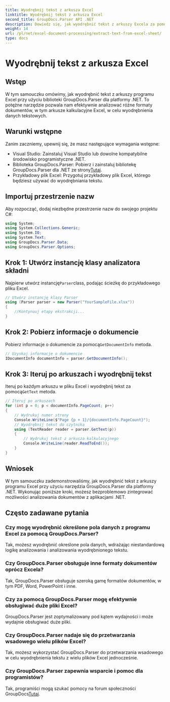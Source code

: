 ```yaml
---
title: Wyodrębnij tekst z arkusza Excel
linktitle: Wyodrębnij tekst z arkusza Excel
second_title: GroupDocs.Parser API .NET
description: Dowiedz się, jak wyodrębnić tekst z arkuszy Excela za pomocą GroupDocs.Parser dla .NET. Proste kroki do skutecznego wyodrębniania tekstu.
weight: 14
url: /pl/net/excel-document-processing/extract-text-from-excel-sheet/
type: docs
---
```

# Wyodrębnij tekst z arkusza Excel

## Wstęp
W tym samouczku omówimy, jak wyodrębnić tekst z arkuszy programu Excel przy użyciu biblioteki GroupDocs.Parser dla platformy .NET. To potężne narzędzie pozwala nam efektywnie analizować różne formaty dokumentów, w tym arkusze kalkulacyjne Excel, w celu wyodrębnienia danych tekstowych.
## Warunki wstępne
Zanim zaczniemy, upewnij się, że masz następujące wymagania wstępne:
- Visual Studio: Zainstaluj Visual Studio lub dowolne kompatybilne środowisko programistyczne .NET.
-  Biblioteka GroupDocs.Parser: Pobierz i zainstaluj bibliotekę GroupDocs.Parser dla .NET ze strony[Tutaj](https://releases.groupdocs.com/parser/net/).
- Przykładowy plik Excel: Przygotuj przykładowy plik Excel, którego będziesz używać do wyodrębniania tekstu.

## Importuj przestrzenie nazw
Aby rozpocząć, dodaj niezbędne przestrzenie nazw do swojego projektu C#:
```csharp
using System;
using System.Collections.Generic;
using System.IO;
using System.Text;
using GroupDocs.Parser.Data;
using GroupDocs.Parser.Options;
```
## Krok 1: Utwórz instancję klasy analizatora składni
 Najpierw utwórz instancję`Parser`class, podając ścieżkę do przykładowego pliku Excel.
```csharp
// Utwórz instancję klasy Parser
using (Parser parser = new Parser("YourSampleFile.xlsx"))
{
    //Kontynuuj etapy ekstrakcji...
}
```
## Krok 2: Pobierz informacje o dokumencie
 Pobierz informacje o dokumencie za pomocą`GetDocumentInfo` metoda.
```csharp
// Uzyskaj informacje o dokumencie
IDocumentInfo documentInfo = parser.GetDocumentInfo();
```
## Krok 3: Iteruj po arkuszach i wyodrębnij tekst
 Iteruj po każdym arkuszu w pliku Excel i wyodrębnij tekst za pomocą`GetText` metoda.
```csharp
// Iteruj po arkuszach
for (int p = 0; p < documentInfo.PageCount; p++)
{
    // Wydrukuj numer strony
    Console.WriteLine($"Page {p + 1}/{documentInfo.PageCount}");
    // Wyodrębnij tekst do czytnika
    using (TextReader reader = parser.GetText(p))
    {
        // Wydrukuj tekst z arkusza kalkulacyjnego
        Console.WriteLine(reader.ReadToEnd());
    }
}
```

## Wniosek
W tym samouczku zademonstrowaliśmy, jak wyodrębnić tekst z arkuszy programu Excel przy użyciu narzędzia GroupDocs.Parser dla platformy .NET. Wykonując poniższe kroki, możesz bezproblemowo zintegrować możliwości analizowania dokumentów z aplikacjami .NET.

## Często zadawane pytania
### Czy mogę wyodrębnić określone pola danych z programu Excel za pomocą GroupDocs.Parser?
Tak, możesz wyodrębnić określone pola danych, wdrażając niestandardową logikę analizowania i analizowania wyodrębnionego tekstu.
### Czy GroupDocs.Parser obsługuje inne formaty dokumentów oprócz Excela?
Tak, GroupDocs.Parser obsługuje szeroką gamę formatów dokumentów, w tym PDF, Word, PowerPoint i inne.
### Czy za pomocą GroupDocs.Parser mogę efektywnie obsługiwać duże pliki Excel?
GroupDocs.Parser jest zoptymalizowany pod kątem wydajności i może wydajnie obsługiwać duże pliki.
### Czy GroupDocs.Parser nadaje się do przetwarzania wsadowego wielu plików Excel?
Tak, możesz wykorzystać GroupDocs.Parser do przetwarzania wsadowego w celu wyodrębnienia tekstu z wielu plików Excel jednocześnie.
### Czy GroupDocs.Parser zapewnia wsparcie i pomoc dla programistów?
 Tak, programiści mogą szukać pomocy na forum społeczności GroupDocs[Tutaj](https://forum.groupdocs.com/c/parser/17).